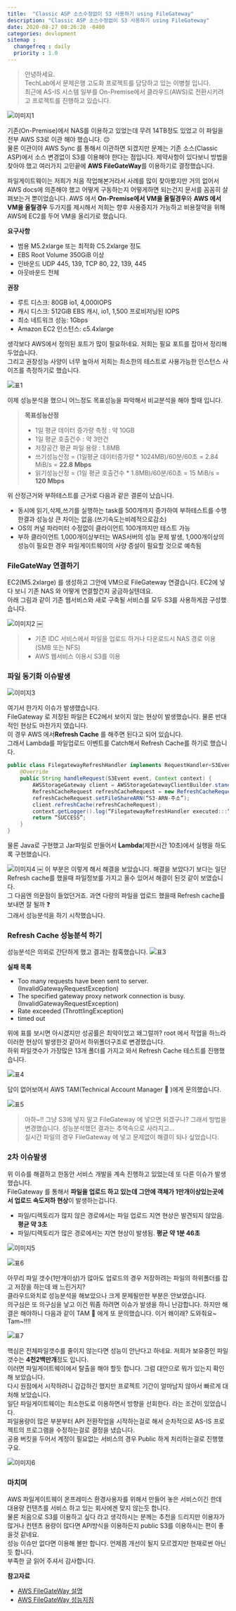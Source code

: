 ```yaml
---
title:  "Classic ASP 소스수정없이 S3 사용하기 using FileGateway"
description: "Classic ASP 소스수정없이 S3 사용하기 using FileGateway"
date: 2020-08-27 08:26:28 -0400
categories: devlopment
sitemap :
  changefreq : daily
  priority : 1.0
---
```


>안녕하세요.  
>TechLab에서 문제은행 고도화 프로젝트를 담당하고 있는 이병철 입니다.  
>최근에 AS-IS 시스템 일부를 On-Premise에서  클라우드(AWS)로 전환시키려고 프로젝트를 진행하고 있습니다.  
  
![이미지1](/assets/images/1.png)

기존(On-Premise)에서 NAS를 이용하고 있었는데 무려 14TB정도 있었고 이 파일을 전부 AWS S3로 이관 해야 했습니다.  :pensive:  
물론 이관이야 AWS Sync 를 통해서 이관하면 되겠지만 문제는 기존 소스(Classic ASP)에서 소스 변경없이 S3를 이용해야 한다는 점입니다. 
제약사항이 있다보니 방법을 찾아야 했고 여러가지 고민끝에 **AWS FileGateWay**를 이용하기로 결정했습니다.  

파일게이트웨이는 저희가 처음 작업해본거라서 사례를 많이 찾아봤지만 거의 없어서 AWS docs에 의존해야 했고 어떻게 구동하는지 어떻게하면 되는건지 문서를 꼼꼼히 살펴보는거 뿐이었습니다.
AWS 에서 **On-Premise에서 VM을 올릴경우**와 **AWS 에서 VM을 올릴경우** 두가지를 제시해서 저희는 향후 사용중지가 가능하고 비용절약을 위해 AWS에 EC2를 두어 VM을 올리기로 했습니다.

**요구사항**
- 범용 M5.2xlarge 또는 최적화 C5.2xlarge 정도
- EBS Root Volume 350GiB 이상
- 인바운드 UDP 445, 139, TCP 80, 22, 139, 445
- 아웃바운드 전체

**권장**
- 루트 디스크: 80GB io1, 4,000IOPS
- 캐시 디스크: 512GiB EBS 캐시, io1, 1,500 프로비저닝된 IOPS
- 최소 네트워크 성능: 1Gbps
- Amazon EC2 인스턴스: c5.4xlarge

생각보다 AWS에서 정의된 포트가 많이 필요하네요. 저희는 필요 포트를 잡아서 정리해 두었습니다.  
그리고 권장성능 사양이 너무 높아서 저희는 최소한의 테스트로 사용가능한 인스턴스 사이즈를 측정하기로 했습니다.   

![표1](/assets/images/A.png)

이제 성능분석을 했으니 어느정도 목표성능을 파악해서 비교분석을 해야 할때 입니다.  
> **목표성능산정**
> - 1일 평균 데이터 증가량 측정 : 약 10GB
> - 1일 평균 호출건수 : 약 3만건
> - 저장공간 평균 파일 용량 : 1.8MB
> - 쓰기성능산정 = (1일평균 데이터증가량 * 1024MB)/60분/60초 = 2.84 MiB/s = **22.8 Mbps**
> - 읽기성능산정 = (1일 평균 호출건수 * 1.8MB)/60분/60초 = 15 MiB/s = **120 Mbps**

위 산정근거와 부하테스트를 근거로 다음과 같은 결론이 났습니다.  

- 동시에 읽기,삭제,쓰기를 실행하는 task를 500개까지 증가하여 부하테스트를 수행한결과 성능상 큰 차이는 없음.(쓰기속도는비례적으로감소)  
- OS의 커널 파라미터 수정없이 클라이언트 100개까지만 테스트 가능
- 부하 클라이언트 1,000개이상부터는 WAS서버의 성능 문제 발생,  1,000개이상의 성능이 필요한 경우 파일게이트웨이의 사양 증설이 필요할 것으로 예측됨

### FileGateWay 연결하기

EC2(M5.2xlarge) 를 생성하고 그안에 VM으로 FileGateway 연결습니다. EC2에 넣다 보니 기존 NAS 와 어떻게 연결할건지 궁금하실텐데요.   
아래 그림과 같이 기존 웹서비스와 새로 구축될 서비스를 모두 S3를 사용하게끔 구성했습니다.

![이미지2](/assets/images/2.png)
￼
>* 기존 IDC 서비스에서 파일을 업로드 하거나 다운로드시 NAS 경로 이용 (SMB 또는 NFS)
>* AWS 웹서비스 이용시 S3를 이용

### 파일 동기화 이슈발생

![이미지3](/assets/images/3.png)

여기서 한가지 이슈가 발생했습니다.  
FileGateway 로 저장된 파일은 EC2에서 보이지 않는 현상이 발생했습니다. 물론 반대적인 현상도 마찬가지 였습니다.   
이 경우 AWS 에서**Refresh Cache** 를 해주면 된다고 되어 있습니다.  
그래서 Lambda를 파일업로드 이벤트를 Catch해서 Refresh Cache를 하기로 했습니다.   

```java
public class FilegatewayRefreshHandler implements RequestHandler<S3Event, String> {
    @Override
    public String handleRequest(S3Event event, Context context) {
    	AWSStorageGateway client = AWSStorageGatewayClientBuilder.standard().build();
    	RefreshCacheRequest refreshCacheRequest = new RefreshCacheRequest();
    	refreshCacheRequest.setFileShareARN(“S3-ARN-주소”);
        client.refreshCache(refreshCacheRequest);
    	context.getLogger().log(“FilegatewayRefreshHandler executed:::”);
        return “SUCCESS”;
    }
}
```

물론 Java로 구현했고 Jar파일로 만들어서 **Lambda**(제한시간 10초)에서 실행을 하도록 구현했습니다.

![이미지4](/assets/images/4.png)
￼
이 부분은 이렇게 해서 해결을 보았습니다. 해결을 보았다기 보다는 일단 Refresh cache를 했을때 파일정보를 가지고 올수 있어서 해결이 된것 같이 보였습니다.  
그 다음엔 의문점이 들었던거죠. 과연 다량의 파일을 업로드 했을때 Refresh cache를 보내면 잘 될까 :question:  
그래서 성능분석을 하기 시작했습니다. 

### Refresh Cache 성능분석 하기

성능분석은 의외로 간단하게 했고 결과는 참혹했습니다. 
![표3](/assets/images/C.png)

**실패 목록** 

- Too many requests have been sent to server. (InvalidGatewayRequestException)
- The specified gateway proxy network connection is busy. (InvalidGatewayRequestException)
- Rate exceeded (ThrottlingException)
- timed out

위에 표를 보시면 아시겠지만 성공률은 최악이었고 왜그럴까? root 에서 작업을 하느라 이러한 현상이 발생한것 같아서 하위폴더구조로 변경했습니다.   
하위 파일갯수가 가장많은 13개 폴더를 가지고 와서 Refresh Cache 테스트를 진행했습니다.
  
![표4](/assets/images/D.png)

답이 없어보여서 AWS TAM(Technical Account Manager :boy: )에게 문의했습니다.  

![표5](/assets/images/E.png)

>아하~!! 
>그냥 S3에 넣지 말고 FileGateway 에 넣으면 되겠구나? 그래서 방법을 변경했습니다. 성능분석했던 결과는 추억속으로 사라지고…  
>실시간 파일의 경우 FileGateway 에 넣고 문제없이 해결이 되나 싶었습니다.  

### 2차 이슈발생

위 이슈를 해결하고 한동안 서비스 개발을 계속 진행하고 있었는데 또 다른 이슈가 발생했습니다.   
FileGateway 를 통해서 **파일을 업로드 하고 있는데 그안에 객체가 1만개이상있는곳에서 업로드 속도저하 현상**이 발생하는겁니다.   

- 파일/디렉토리가 많지 않은 경로에서는 파일 업로드 지연 현상은 발견되지 않았음. **평균 약 3초**
- 파일/디렉토리가 많은 경로에서는 지연 현상이 발생됨. **평균 약 1분 46초**  

![이미지5](/assets/images/5.png)

![표6](/assets/images/F.png)

아무리 파일 갯수(1만개이상)가 많아도 업로드의 경우 저장하려는 파일의 하위폴더를 잡고 저장을 하는데 왜 느린거지?   
클라우드와치로 성능분석을 해보았으나 크게 문제될만한 부분은 안보였습니다.  
의구심은 또 의구심을 낳고 이건 뭐좀 하려면 이슈가 발생을 하니 난감합니다. 하지만 해결은 해야하니 다음과 같이 TAM :boy:  에게 또 문의했습니다. 이거 왜이래? 도와줘요~ Tam~!!!!  

![표7](/assets/images/G.png)

핵심은 전체파일갯수를 줄이지 않는다면 성능이 안난다고 하네요. 저희가 보유중인 파일갯수는 **4천2백만개**정도 입니다.  
이러면 파일게이트웨이에서 탈출을 해야 할듯 합니다.  그럼 대안으로 뭐가 있는지 확인해 보았습니다.  
다시 원점에서 시작하려니 갑갑하긴 했지만 프로젝트 기간이 얼마남지 않아서 빠르게 대처해 보았습니다.  
일단 파일게이트웨이는 최소한도로 이용하면서 방향을 선회한다. 라는 조건이 있었습니다.  
파일용량이 많은 부분부터 API 전환작업을 시작하는걸로 해서 순차적으로 AS-IS 프로젝트의 프로그램을 수정하는걸로 결정을 냈습니다.   
공용 버킷을 두어서 계정이 필요없는 서비스의 경우 Public 하게 처리하는걸로 진행했구요.  

![이미지6](/assets/images/6.png)

### 마치며

AWS 파일게이트웨이 온프레미스 환경사용자를 위해서 만들어 놓은 서비스이긴 한데 대용량 컨텐츠를 서비스 하고 있는 회사에겐 맞지 않는듯 합니다.   
물론 처음으로 S3를 이용하고 싶다 라고 생각하시는 분께는 추천을 드리지만 이용자가 많거나 컨텐츠 용량이 많다면 API방식을 이용하든지 public S3를 이용하시는 편이 좋을것 같네요.  
성능 이슈만 없다면 이용해 볼만 합니다. 언제쯤 개선이 될지 모르겠지만 현재로썬 아닌듯 합니다.  
부족한 글 읽어 주셔서 감사합니다.  

**참고자료** 

- [AWS FileGateWay 설명](https:/docs.aws.amazon.com/ko_kr/storagegateway/latest/userguide/WhatIsStorageGateway.html)
- [AWS FileGateWay 성능지침](https:/docs.aws.amazon.com/ko_kr/storagegateway/latest/userguide/Performance.html)
